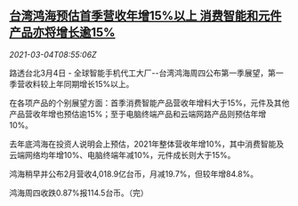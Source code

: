 <!--1614848148000-->
[台湾鸿海预估首季营收年增15%以上 消费智能和元件产品亦将增长逾15%](https://cn.reuters.com/article/hon-hai-q1-revenue-resf-0304-idCNKCS2AW0U3)
------

<div><i>2021-03-04T08:55:06Z</i></div><p>路透台北3月4日 - 全球智能手机代工大厂--台湾鸿海周四公布第一季展望，第一季营收料较上年同期增长15%以上。</p><p>在各项产品的个别展望方面：首季消费智能产品营收年增料大于15%，元件及其他产品营收年增也预估逾15%；至于电脑终端产品和云端网路产品则预估年增10%。</p><p>去年底鸿海在投资人说明会上预估，2021年整体营收年增10%，其中消费智能及云端网络均年增10%、电脑终端年减10%，元件成长则大于15%。</p><p>鸿海稍早并公布2月营收4,018.9亿台币，月减19.7%，但较年增84.8%。</p><p>鸿海周四收跌0.87%报114.5台币。（完）</p>
